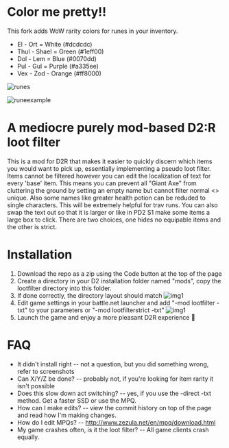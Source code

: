 # Color me pretty!!
This fork adds WoW rarity colors for runes in your inventory.
- El - Ort = White (#dcdcdc)
- Thul - Shael = Green (#1eff00)
- Dol - Lem = Blue (#0070dd)
- Pul - Gul = Purple (#a335ee)
- Vex - Zod - Orange (#ff8000)

![runes](https://cdn.discordapp.com/attachments/823089369362858025/969330261064044544/unknown.png)


![runeexample](https://cdn.discordapp.com/attachments/866433069489717279/969142470015344640/unknown.png)



# A mediocre purely mod-based D2:R loot filter

This is a mod for D2R that makes it easier to quickly discern which items you would want to pick up, essentially implementing a pseudo loot filter. Items cannot be filtered however you can edit the localization of text for every 'base' item. This means you can prevent all "Giant Axe" from cluttering the ground by setting an empty name but cannot filter normal <> unique. Also some names like greater health potion can be reduded to single characters. This will be extremely helpful for trav runs. You can also swap the text out so that it is larger or like in PD2 S1 make some items a large box to click. There are two choices, one hides no equipable items and the other is strict.


# Installation

1. Download the repo as a zip using the Code button at the top of the page
2. Create a directory in your D2 installation folder named "mods", copy the lootfilter directory into this folder. 
3. If done correctly, the directory layout should match
![img1](https://i.imgur.com/hZAvJI6.png)
4. Edit game settings in your battle.net launcher and add "-mod lootfilter -txt" to your parameters or "-mod lootfilterstrict -txt"
![img1](https://i.imgur.com/LG9Fpn2.png)
5. Launch the game and enjoy a more pleasant D2R experience 🥰

# FAQ

* It didn't install right -- not a question, but you did something wrong, refer to screenshots
* Can X/Y/Z be done? -- probably not, if you're looking for item rarity it isn't possible
* Does this slow down act switching? -- yes, if you use the -direct -txt method. Get a faster SSD or use the MPQ.
* How can I make edits? -- view the commit history on top of the page and read how I'm making changes.
* How do I edit MPQs? -- http://www.zezula.net/en/mpq/download.html
* My game crashes often, is it the loot filter? -- All game clients crash equally.
